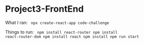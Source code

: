# Project3-FrontEnd

What I ran:
<code>
npx create-react-app code-challenge
</code>

Things to run:
<code>
npm install react-router
npm install react-router-dom
npm install react
npm install 
npm run start

</code>
